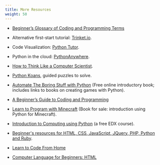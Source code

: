 ```yaml
---
title: More Resources
weight: 50
---
```


- [Beginner’s Glossary of Coding and Programming Terms](https://www.qualtrics.com/blog/glossary-of-coding-and-programming-terms/)

- Alternative first-start tutorial: [Trinket.io](https://docs.trinket.io/getting-started-with-python).

- Code Visualization: [Python Tutor](http://www.pythontutor.com/).

- Python in the cloud: [PythonAnywhere](https://www.pythonanywhere.com/).

- [How to Think Like a Computer Scientist](http://interactivepython.org/runestone/static/thinkcspy/GeneralIntro/toctree.html).

- [Python Koans](https://github.com/gregmalcolm/python_koans), guided puzzles to solve.

- [Automate The Boring Stuff with Python](https://automatetheboringstuff.com/) (Free online introductory book;
includes links to books on creating games with Python).

- [A Beginner’s Guide to Coding and Programming](https://praxent.com/blog/beginners-guide-to-coding-programming)

- [Learn to Program with Minecraft](https://www.nostarch.com/programwithminecraft) (Book for sale: introduction using Python for
Minecraft).

- [Introduction to Computing using Python](https://www.edx.org/course/introduction-computing-using-python-gtx-cs1301x#!) (a free EDX course).

- [Beginner's resources for HTML, CSS, JavaScript, JQuery, PHP,
  Python and Ruby](https://www.vodien.com/blog/education/beginners-resources-to-learn-programming-languages.php).

- [Learn to Code From Home](https://couponfollow.com/research/learn-to-code-from-home)

- [Computer Language for Beginners: HTML](https://www.hp.com/us-en/shop/tech-takes/computer-language-for-beginners-html)
